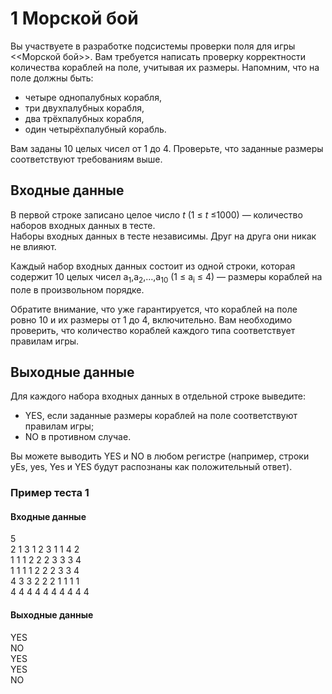# 1 Морской бой
Вы участвуете в разработке подсистемы проверки поля для игры <<Морской бой>>. Вам требуется написать проверку корректности количества кораблей на поле, учитывая их размеры. Напомним, что на поле должны быть:  

-	четыре однопалубных корабля,  
-	три двухпалубных корабля,  
-	два трёхпалубных корабля,  
-	один четырёхпалубный корабль.

Вам заданы 10 целых чисел от 1 до 4. Проверьте, что заданные размеры соответствуют требованиям выше.
## Входные данные
В первой строке записано целое число *t* (1 ≤ *t* ≤1000) — количество наборов входных данных в тесте.  
Наборы входных данных в тесте независимы. Друг на друга они никак не влияют.  

Каждый набор входных данных состоит из одной строки, которая содержит 10 целых чисел a<sub>1</sub>,a<sub>2</sub>,…,a<sub>10</sub> (1 ≤ a<sub>i</sub> ≤ 4) — размеры кораблей на поле в произвольном порядке. 

Обратите внимание, что уже гарантируется, что кораблей на поле ровно 10 и их размеры от 1 до 4, включительно. Вам необходимо проверить, что количество кораблей каждого типа соответствует правилам игры.

## Выходные данные
Для каждого набора входных данных в отдельной строке выведите:

-	YES, если заданные размеры кораблей на поле соответствуют правилам игры;  
-	NO в противном случае. 

Вы можете выводить YES и NO в любом регистре (например, строки yEs, yes, Yes и YES будут распознаны как положительный ответ). 

### Пример теста 1

#### Входные данные
5  
2 1 3 1 2 3 1 1 4 2  
1 1 1 2 2 2 3 3 3 4  
1 1 1 1 2 2 2 3 3 4  
4 3 3 2 2 2 1 1 1 1  
4 4 4 4 4 4 4 4 4 4  

#### Выходные данные
YES  
NO  
YES  
YES  
NO
